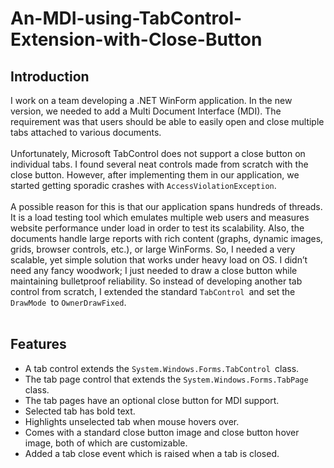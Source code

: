 # An-MDI-using-TabControl-Extension-with-Close-Button

<h2>Introduction</h2>
I work on a team developing a .NET WinForm application. In the new version, 
we needed to add a Multi Document Interface (MDI). The requirement was that 
users should be able to easily open and close multiple tabs attached to various 
documents.<br><br>
Unfortunately, Microsoft TabControl does not support a close button on 
individual tabs. I found several neat controls made from scratch with the close 
button. However, after implementing them in our application, we started getting 
sporadic crashes with <code>AccessViolationException</code>.<br><br>
A possible reason for this is that our application spans hundreds of threads. 
It is a load testing tool which emulates multiple web users and measures website 
performance under load in order to test its scalability. Also, the documents 
handle large reports with rich content (graphs, dynamic images, grids, browser 
controls, etc.), or large WinForms. So, I needed a very scalable, yet simple 
solution that works under heavy load on OS. I didn’t need any fancy woodwork; I 
just needed to draw a close button while maintaining bulletproof reliability. So 
instead of developing another tab control from scratch, I extended the standard <code>TabControl </code>and 
set the <code>DrawMode </code>to <code>OwnerDrawFixed</code>.<br><br>
<h2>Features</h2>
<ul>
	<li>A tab control extends the <code>System.Windows.Forms.TabControl </code>class.	</li>
	<li>The tab page control that extends the <code>System.Windows.Forms.TabPage </code>class.
	</li>
	<li>The tab pages have an optional close button for MDI support. </li>
	<li>Selected tab has bold text. </li>
	<li>Highlights unselected tab when mouse hovers over. </li>
	<li>Comes with a standard close button image and close button hover image, 
	both of which are customizable. </li>
	<li>Added a tab close event which is raised when a tab is closed. </li>
</ul>
